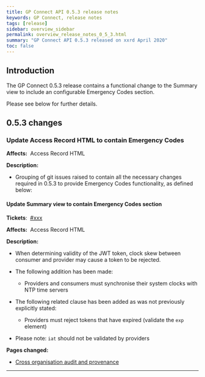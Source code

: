```yaml
---
title: GP Connect API 0.5.3 release notes
keywords: GP Connect, release notes
tags: [release]
sidebar: overview_sidebar
permalink: overview_release_notes_0_5_3.html
summary: "GP Connect API 0.5.3 released on xxrd April 2020"
toc: false
---
```



## Introduction ##

The GP Connect 0.5.3 release contains a functional change to the Summary view to include an configurable Emergency Codes section.

Please see below for further details.


## 0.5.3 changes ##

### Update Access Record HTML to contain Emergency Codes  ###

**Affects:**&nbsp; Access Record HTML

**Description:**

- Grouping of git issues raised to contain all the necessary changes required in 0.5.3 to provide Emergency Codes functionality, as defined below:


#### Update Summary view to contain Emergency Codes section ####

**Tickets**:&nbsp; [#xxx](https://github.com/nhsconnect/gpconnect/issues/xxx)

**Affects:**&nbsp; Access Record HTML

**Description:**

- When determining validity of the JWT token, clock skew between consumer and provider may cause a token to be rejected.

- The following addition has been made:

  - Providers and consumers must synchronise their system clocks with NTP time servers

- The following related clause has been added as was not previously explicitly stated:

  - Providers must reject tokens that have expired (validate the `exp` element)

- Please note: `iat` should not be validated by providers

**Pages changed:**

- [Cross organisation audit and provenance](integration_cross_organisation_audit_and_provenance.html#exp-expiry-claim)

---